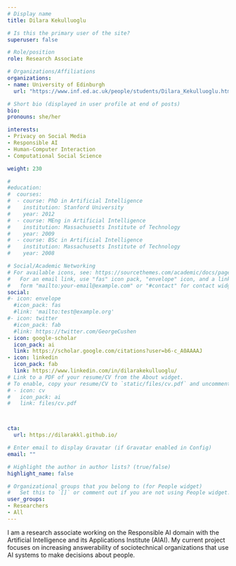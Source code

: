 ```yaml
---
# Display name
title: Dilara Kekulluoglu

# Is this the primary user of the site?
superuser: false

# Role/position
role: Research Associate		

# Organizations/Affiliations
organizations:
- name: University of Edinburgh
  url: "https://www.inf.ed.ac.uk/people/students/Dilara_Kekulluoglu.html"

# Short bio (displayed in user profile at end of posts)
bio: 
pronouns: she/her 

interests:
- Privacy on Social Media
- Responsible AI
- Human-Computer Interaction
- Computational Social Science

weight: 230 

#
#education:
#  courses:
#  - course: PhD in Artificial Intelligence
#    institution: Stanford University
#    year: 2012
#  - course: MEng in Artificial Intelligence
#    institution: Massachusetts Institute of Technology
#    year: 2009
#  - course: BSc in Artificial Intelligence
#    institution: Massachusetts Institute of Technology
#    year: 2008

# Social/Academic Networking
# For available icons, see: https://sourcethemes.com/academic/docs/page-builder/#icons
#   For an email link, use "fas" icon pack, "envelope" icon, and a link in the
#   form "mailto:your-email@example.com" or "#contact" for contact widget.
social:
#- icon: envelope
  #icon_pack: fas
  #link: 'mailto:test@example.org'
#- icon: twitter
  #icon_pack: fab
  #link: https://twitter.com/GeorgeCushen
- icon: google-scholar
  icon_pack: ai
  link: https://scholar.google.com/citations?user=b6-c_A0AAAAJ 
- icon: linkedin
  icon_pack: fab
  link: https://www.linkedin.com/in/dilarakekulluoglu/
# Link to a PDF of your resume/CV from the About widget.
# To enable, copy your resume/CV to `static/files/cv.pdf` and uncomment the lines below.
# - icon: cv
#   icon_pack: ai
#   link: files/cv.pdf



cta:  
  url: https://dilarakkl.github.io/

# Enter email to display Gravatar (if Gravatar enabled in Config)
email: ""

# Highlight the author in author lists? (true/false)
highlight_name: false

# Organizational groups that you belong to (for People widget)
#   Set this to `[]` or comment out if you are not using People widget.
user_groups:
- Researchers 
- All 
---
```


I am a research associate working on the Responsible AI domain with the Artificial Intelligence and its Applications Institute (AIAI). My current project focuses on increasing answerability of sociotechnical organizations that use AI systems to make decisions about people.		

